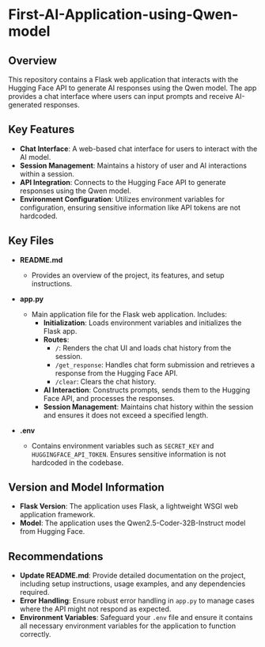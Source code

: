 # First-AI-Application-using-Qwen-model

## Overview
This repository contains a Flask web application that interacts with the Hugging Face API to generate AI responses using the Qwen model. The app provides a chat interface where users can input prompts and receive AI-generated responses.

## Key Features
- **Chat Interface**: A web-based chat interface for users to interact with the AI model.
- **Session Management**: Maintains a history of user and AI interactions within a session.
- **API Integration**: Connects to the Hugging Face API to generate responses using the Qwen model.
- **Environment Configuration**: Utilizes environment variables for configuration, ensuring sensitive information like API tokens are not hardcoded.

## Key Files
- **README.md**
  - Provides an overview of the project, its features, and setup instructions.
  
- **app.py**
  - Main application file for the Flask web application. Includes:
    - **Initialization**: Loads environment variables and initializes the Flask app.
    - **Routes**:
      - `/`: Renders the chat UI and loads chat history from the session.
      - `/get_response`: Handles chat form submission and retrieves a response from the Hugging Face API.
      - `/clear`: Clears the chat history.
    - **AI Interaction**: Constructs prompts, sends them to the Hugging Face API, and processes the responses.
    - **Session Management**: Maintains chat history within the session and ensures it does not exceed a specified length.

- **.env**
  - Contains environment variables such as `SECRET_KEY` and `HUGGINGFACE_API_TOKEN`. Ensures sensitive information is not hardcoded in the codebase.

## Version and Model Information
- **Flask Version**: The application uses Flask, a lightweight WSGI web application framework.
- **Model**: The application uses the Qwen2.5-Coder-32B-Instruct model from Hugging Face.

## Recommendations
- **Update README.md**: Provide detailed documentation on the project, including setup instructions, usage examples, and any dependencies required.
- **Error Handling**: Ensure robust error handling in `app.py` to manage cases where the API might not respond as expected.
- **Environment Variables**: Safeguard your `.env` file and ensure it contains all necessary environment variables for the application to function correctly.
